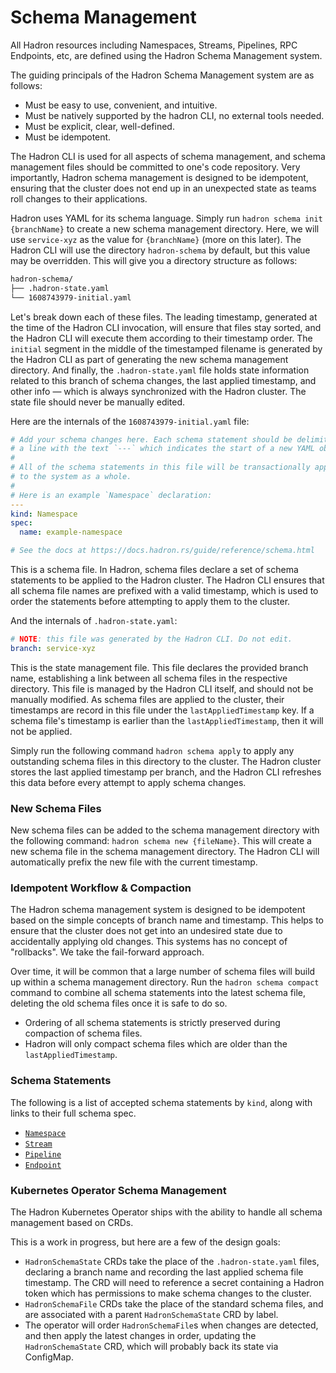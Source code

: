 Schema Management
=================
All Hadron resources including Namespaces, Streams, Pipelines, RPC Endpoints, etc, are defined using the Hadron Schema Management system.

The guiding principals of the Hadron Schema Management system are as follows:
- Must be easy to use, convenient, and intuitive.
- Must be natively supported by the hadron CLI, no external tools needed.
- Must be explicit, clear, well-defined.
- Must be idempotent.

The Hadron CLI is used for all aspects of schema management, and schema management files should be committed to one's code repository. Very importantly, Hadron schema management is designed to be idempotent, ensuring that the cluster does not end up in an unexpected state as teams roll changes to their applications.

Hadron uses YAML for its schema language. Simply run `hadron schema init {branchName}` to create a new schema management directory. Here, we will use `service-xyz` as the value for `{branchName}` (more on this later). The Hadron CLI will use the directory `hadron-schema` by default, but this value may be overridden. This will give you a directory structure as follows:

```bash
hadron-schema/
├── .hadron-state.yaml
└── 1608743979-initial.yaml
```

Let's break down each of these files. The leading timestamp, generated at the time of the Hadron CLI invocation, will ensure that files stay sorted, and the Hadron CLI will execute them according to their timestamp order. The `initial` segment in the middle of the timestamped filename is generated by the Hadron CLI as part of generating the new schema management directory. And finally, the `.hadron-state.yaml` file holds state information related to this branch of schema changes, the last applied timestamp, and other info — which is always synchronized with the Hadron cluster. The state file should never be manually edited.

Here are the internals of the `1608743979-initial.yaml` file:

```yaml
# Add your schema changes here. Each schema statement should be delimited by
# a line with the text `---` which indicates the start of a new YAML object.
#
# All of the schema statements in this file will be transactionally applied
# to the system as a whole.
#
# Here is an example `Namespace` declaration:
---
kind: Namespace
spec:
  name: example-namespace

# See the docs at https://docs.hadron.rs/guide/reference/schema.html
```

This is a schema file. In Hadron, schema files declare a set of schema statements to be applied to the Hadron cluster. The Hadron CLI ensures that all schema file names are prefixed with a valid timestamp, which is used to order the statements before attempting to apply them to the cluster.

And the internals of `.hadron-state.yaml`:

```yaml
# NOTE: this file was generated by the Hadron CLI. Do not edit.
branch: service-xyz
```

This is the state management file. This file declares the provided branch name, establishing a link between all schema files in the respective directory. This file is managed by the Hadron CLI itself, and should not be manually modified. As schema files are applied to the cluster, their timestamps are record in this file under the `lastAppliedTimestamp` key. If a schema file's timestamp is earlier than the `lastAppliedTimestamp`, then it will not be applied.

Simply run the following command `hadron schema apply` to apply any outstanding schema files in this directory to the cluster. The Hadron cluster stores the last applied timestamp per branch, and the Hadron CLI refreshes this data before every attempt to apply schema changes.

### New Schema Files
New schema files can be added to the schema management directory with the following command: `hadron schema new {fileName}`. This will create a new schema file in the schema management directory. The Hadron CLI will automatically prefix the new file with the current timestamp.

### Idempotent Workflow & Compaction
The Hadron schema management system is designed to be idempotent based on the simple concepts of branch name and timestamp. This helps to ensure that the cluster does not get into an undesired state due to accidentally applying old changes. This systems has no concept of "rollbacks". We take the fail-forward approach.

Over time, it will be common that a large number of schema files will build up within a schema management directory. Run the `hadron schema compact` command to combine all schema statements into the latest schema file, deleting the old schema files once it is safe to do so.
- Ordering of all schema statements is strictly preserved during compaction of schema files.
- Hadron will only compact schema files which are older than the `lastAppliedTimestamp`.

### Schema Statements
The following is a list of accepted schema statements by `kind`, along with links to their full schema spec.

- [`Namespace`](./namespaces.md#schema)
- [`Stream`](./streams.md#schema)
- [`Pipeline`](./pipelines.md#schema)
- [`Endpoint`](./rpc.md#schema)

### Kubernetes Operator Schema Management
The Hadron Kubernetes Operator ships with the ability to handle all schema management based on CRDs.

This is a work in progress, but here are a few of the design goals:
- `HadronSchemaState` CRDs take the place of the `.hadron-state.yaml` files, declaring a branch name and recording the last applied schema file timestamp. The CRD will need to reference a secret containing a Hadron token which has permissions to make schema changes to the cluster.
- `HadronSchemaFile` CRDs take the place of the standard schema files, and are associated with a parent `HadronSchemaState` CRD by label.
- The operator will order `HadronSchemaFile`s when changes are detected, and then apply the latest changes in order, updating the `HadronSchemaState` CRD, which will probably back its state via ConfigMap.
